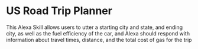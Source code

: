 # US Road Trip Planner
This Alexa Skill allows users to utter a starting city and state, and ending city, as well as the fuel efficiency of the car,
and Alexa should respond with information about travel times, distance, and the total cost of gas for the trip
